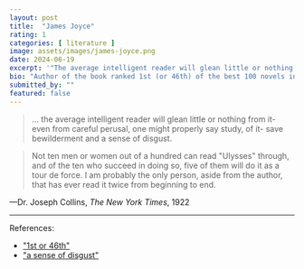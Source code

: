 ```yaml
---
layout: post
title:  "James Joyce"
rating: 1
categories: [ literature ]
image: assets/images/james-joyce.png
date: 2024-06-19
excerpt: '"The average intelligent reader will glean little or nothing from [Ulysses] ... save bewilderment and a sense of disgust"'
bio: "Author of the book ranked 1st (or 46th) of the best 100 novels in the English language (depending on whose list you consult)."
submitted_by: ""
featured: false
---
```


> ... the average intelligent reader will glean little or nothing from it- even from careful perusal, one might properly say study, of it- save bewilderment and a sense of disgust.

> Not ten men or women out of a hundred can read "Ulysses" through, and of the ten who succeed in doing so, five of them will do it as a tour de force. I am probably the only person, aside from the author, that has ever read it twice from beginning to end.

—Dr. Joseph Collins, _The New York Times_, 1922

---

References:

- ["1st or 46th"](https://web.archive.org/web/20160724053419/http://www.bl.uk/20th-century-literature/articles/an-introduction-to-ulysses#footnote3)
- ["a sense of disgust"](https://archive.nytimes.com/www.nytimes.com/books/00/01/09/specials/joyce-ulysses.html)
